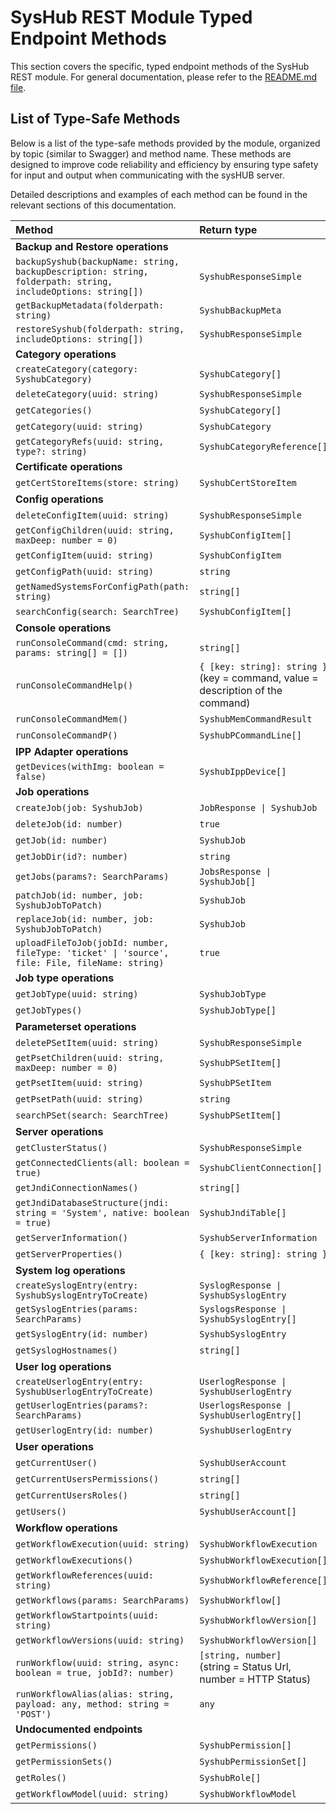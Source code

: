 # SysHub REST Module Typed Endpoint Methods

This section covers the specific, typed endpoint methods of the SysHub REST module. For general documentation, please refer to the [README.md file](README.md).

## List of Type-Safe Methods

Below is a list of the type-safe methods provided by the module, organized by topic (similar to Swagger) and method name. These methods are designed to improve code reliability and efficiency by ensuring type safety for input and output when communicating with the sysHUB server.

Detailed descriptions and examples of each method can be found in the relevant sections of this documentation.

| Method                                                                                                      | Return type                                                                          | Scope   | Verb     | Endpoint                                        |
| :---------------------------------------------------------------------------------------------------------- | :----------------------------------------------------------------------------------- | :------ | :------- | :---------------------------------------------- |
| **Backup and Restore operations**                                                                           |                                                                                      |         |          |                                                 |  |
| `backupSyshub(backupName: string, backupDescription: string, folderpath: string, includeOptions: string[])` | `SyshubResponseSimple`                                                               | public  | `POST`   | `/webapi/v3/backuprestore/backup?folder=...`    |
| `getBackupMetadata(folderpath: string)`                                                                     | `SyshubBackupMeta`                                                                   | public  | `GET`    | `/webapi/v3/backuprestore/metadata?folder=...`  |
| `restoreSyshub(folderpath: string, includeOptions: string[])`                                               | `SyshubResponseSimple`                                                               | public  | `POST`   | `/webapi/v3/backuprestore/restore?folder=...`   |
| **Category operations**                                                                                     |                                                                                      |         |          |                                                 |  |
| `createCategory(category: SyshubCategory)`                                                                  | `SyshubCategory[]`                                                                   | private | `PUT`    | `/webapi/v3/category/list`                      |
| `deleteCategory(uuid: string)`                                                                              | `SyshubResponseSimple`                                                               | private | `DELETE` | `/webapi/v3/category/...`                       |
| `getCategories()`                                                                                           | `SyshubCategory[]`                                                                   | private | `GET`    | `/webapi/v3/category/list`                      |
| `getCategory(uuid: string)`                                                                                 | `SyshubCategory`                                                                     | private | `GET`    | `/webapi/v3/category/...`                       |
| `getCategoryRefs(uuid: string, type?: string)`                                                              | `SyshubCategoryReference[]`                                                          | private | `GET`    | `/webapi/v3/category/references/...`            |
| **Certificate operations**                                                                                  |                                                                                      |         |          |                                                 |
| `getCertStoreItems(store: string)`                                                                          | `SyshubCertStoreItem`                                                                | public  | `GET`    | `/webapi/v3/certificate/list/...`               |
| **Config operations**                                                                                       |                                                                                      |         |          |                                                 |
| `deleteConfigItem(uuid: string)`                                                                            | `SyshubResponseSimple`                                                               | private | `DELETE` | `/webapi/v3/config/...`                         |
| `getConfigChildren(uuid: string, maxDeep: number = 0)`                                                      | `SyshubConfigItem[]`                                                                 | private | `GET`    | `/webapi/v3/config/children`                    |
| `getConfigItem(uuid: string)`                                                                               | `SyshubConfigItem`                                                                   | private | `GET`    | `/webapi/v3/config/...`                         |
| `getConfigPath(uuid: string)`                                                                               | `string`                                                                             | private | `GET`    | `/webapi/v3/config/path/...`                    |
| `getNamedSystemsForConfigPath(path: string)`                                                                | `string[]`                                                                           | private | `GET`    | `/webapi/v3/server/configuredSystems`           |
| `searchConfig(search: SearchTree)`                                                                          | `SyshubConfigItem[]`                                                                 | private | `GET`    | `/webapi/v3/config`                             |
| **Console operations**                                                                                      |                                                                                      |         |          |                                                 |
| `runConsoleCommand(cmd: string, params: string[] = [])`                                                     | `string[]`                                                                           | public  | `POST`   | `/webapi/v3/consolecommands/execute/...`        |
| `runConsoleCommandHelp()`                                                                                   | `{ [key: string]: string }`<br />(key = command, value = description of the command) | public  | `POST`   | `/webapi/v3/consolecommands/execute/HELP`       |
| `runConsoleCommandMem()`                                                                                    | `SyshubMemCommandResult`                                                             | public  | `POST`   | `/webapi/v3/consolecommands/execute/MEM`        |
| `runConsoleCommandP()`                                                                                      | `SyshubPCommandLine[]`                                                               | public  | `POST`   | `/webapi/v3/consolecommands/execute/P`          |
| **IPP Adapter operations**                                                                                  |                                                                                      |         |          |                                                 |
| `getDevices(withImg: boolean = false)`                                                                      | `SyshubIppDevice[]`                                                                  | private | `GET`    | `/webapi/v3/server/list/devices`                |
| **Job operations**                                                                                          |                                                                                      |         |          |                                                 |
| `createJob(job: SyshubJob)`                                                                                 | `JobResponse \| SyshubJob`                                                           | public  | `POST`   | `/webapi/v3/jobs`                               |
| `deleteJob(id: number)`                                                                                     | `true`                                                                               | public  | `DELETE` | `/webapi/v3/jobs/...`                           |
| `getJob(id: number)`                                                                                        | `SyshubJob`                                                                          | public  | `GET`    | `/webapi/v3/jobs/...`                           |
| `getJobDir(id?: number)`                                                                                    | `string`                                                                             | private | `GET`    | `/webapi/v3/server/jobsDir`                     |
| `getJobs(params?: SearchParams)`                                                                            | `JobsResponse \| SyshubJob[]`                                                        | public  | `GET`    | `/webapi/v3/jobs`                               |
| `patchJob(id: number, job: SyshubJobToPatch)`                                                               | `SyshubJob`                                                                          | public  | `PATCH`  | `/webapi/v3/jobs/...`                           |
| `replaceJob(id: number, job: SyshubJobToPatch)`                                                             | `SyshubJob`                                                                          | public  | `PUT`    | `/webapi/v3/jobs/...`                           |
| `uploadFileToJob(jobId: number, fileType: 'ticket' \| 'source', file: File, fileName: string)`              | `true`                                                                               | public  | `POST`   | `/webapi/v3/jobs/.../uploadFile?type=...`       |
| **Job type operations**                                                                                     |                                                                                      |         |          |                                                 |
| `getJobType(uuid: string)`                                                                                  | `SyshubJobType`                                                                      | private | `GET`    | `/webapi/v3/jobtype/{uuid}`                     |
| `getJobTypes()`                                                                                             | `SyshubJobType[]`                                                                    | private | `GET`    | `/webapi/v3/jobtype/list`                       |
| **Parameterset operations**                                                                                 |                                                                                      |         |          |                                                 |
| `deletePSetItem(uuid: string)`                                                                              | `SyshubResponseSimple`                                                               | private | `DELETE` | `/webapi/v3/parameterset/...`                   |
| `getPsetChildren(uuid: string, maxDeep: number = 0)`                                                        | `SyshubPSetItem[]`                                                                   | private | `GET`    | `/webapi/v3/parameterset/children`              |
| `getPsetItem(uuid: string)`                                                                                 | `SyshubPSetItem`                                                                     | private | `GET`    | `/webapi/v3/parameterset/...`                   |
| `getPsetPath(uuid: string)`                                                                                 | `string`                                                                             | private | `GET`    | `/webapi/v3/parameterset/path/...`              |
| `searchPSet(search: SearchTree)`                                                                            | `SyshubPSetItem[]`                                                                   | private | `GET`    | `/webapi/v3/parameterset`                       |
| **Server operations**                                                                                       |                                                                                      |         |          |                                                 |
| `getClusterStatus()`                                                                                        | `SyshubResponseSimple`                                                               | private | `GET`    | `/webapi/v3/server/cluster`                     |
| `getConnectedClients(all: boolean = true)`                                                                  | `SyshubClientConnection[]`                                                           | private | `GET`    | `/webapi/v3/server/list/clientInformation`      |
| `getJndiConnectionNames()`                                                                                  | `string[]`                                                                           | private | `GET`    | `/webapi/v3/server/db/listJNDI`                 |
| `getJndiDatabaseStructure(jndi: string = 'System', native: boolean = true)`                                 | `SyshubJndiTable[]`                                                                  | private | `GET`    | `/webapi/v3/server/db/listAttributes/...`       |
| `getServerInformation()`                                                                                    | `SyshubServerInformation`                                                            | public  | `GET`    | `/webapi/v3/list/information`                   |
| `getServerProperties()`                                                                                     | `{ [key: string]: string }`                                                          | private | `GET`    | `/webapi/v3/server/properties`                  |
| **System log operations**                                                                                   |                                                                                      |         |          |                                                 |
| `createSyslogEntry(entry: SyshubSyslogEntryToCreate)`                                                       | `SyslogResponse \| SyshubSyslogEntry`                                                | public  | `POST`   | `/webapi/v3/syslogs`                            |
| `getSyslogEntries(params: SearchParams)`                                                                    | `SyslogsResponse \| SyshubSyslogEntry[]`                                             | public  | `GET`    | `/webapi/v3/syslogs`                            |
| `getSyslogEntry(id: number)`                                                                                | `SyshubSyslogEntry`                                                                  | public  | `GET`    | `/webapi/v3/syslogs/...`                        |
| `getSyslogHostnames()`                                                                                      | `string[]`                                                                           | public  | `GET`    | `/webapi/v3/syslogs/hostNames`                  |
| **User log operations**                                                                                     |                                                                                      |         |          |                                                 |
| `createUserlogEntry(entry: SyshubUserlogEntryToCreate)`                                                     | `UserlogResponse \| SyshubUserlogEntry`                                              | public  | `POST`   | `/webapi/v3/userlogs`                           |
| `getUserlogEntries(params?: SearchParams)`                                                                  | `UserlogsResponse \| SyshubUserlogEntry[]`                                           | public  | `GET`    | `/webapi/v3/userlogs`                           |
| `getUserlogEntry(id: number)`                                                                               | `SyshubUserlogEntry`                                                                 | public  | `GET`    | `/webapi/v3/userlogs/...`                       |
| **User operations**                                                                                         |                                                                                      |         |          |                                                 |
| `getCurrentUser()`                                                                                          | `SyshubUserAccount`                                                                  | public  | `GET`    | `/webapi/v3/currentUser`                        |
| `getCurrentUsersPermissions()`                                                                              | `string[]`                                                                           | private | `GET`    | `/webapi/v3/users/currentUser/permissions`      |
| `getCurrentUsersRoles()`                                                                                    | `string[]`                                                                           | private | `GET`    | `/webapi/v3/users/currentUser/roles`            |
| `getUsers()`                                                                                                | `SyshubUserAccount[]`                                                                | private | `GET`    | `/webapi/v3/users`                              |
| **Workflow operations**                                                                                     |                                                                                      |         |          |                                                 |
| `getWorkflowExecution(uuid: string)`                                                                        | `SyshubWorkflowExecution`                                                            | public  | `GET`    | `/webapi/v3/workflows/execute/...`              |
| `getWorkflowExecutions()`                                                                                   | `SyshubWorkflowExecution[]`                                                          | public  | `GET`    | `/webapi/v3/workflows/execute`                  |
| `getWorkflowReferences(uuid: string)`                                                                       | `SyshubWorkflowReference[]`                                                          | private | `GET`    | `/webapi/v3/workflows/checkReferences?uuid=...` |
| `getWorkflows(params: SearchParams)`                                                                        | `SyshubWorkflow[]`                                                                   | private | `GET`    | `/webapi/v3/workflows`                          |
| `getWorkflowStartpoints(uuid: string)`                                                                      | `SyshubWorkflowVersion[]`                                                            | private | `GET`    | `/webapi/v3/server/startPoint/list/...`         |
| `getWorkflowVersions(uuid: string)`                                                                         | `SyshubWorkflowVersion[]`                                                            | private | `GET`    | `/webapi/v3/workflows/.../versions`             |
| `runWorkflow(uuid: string, async: boolean = true, jobId?: number)`                                          | `[string, number]`<br />(string = Status Url, number = HTTP Status)                  | public  | `POST`   | `/webapi/v3/workflows/execute`                  |
| `runWorkflowAlias(alias: string, payload: any, method: string = 'POST')`                                    | `any`                                                                                | public  | variable | `/webapi/v3/workflows/execute/alias/...`        |
| **Undocumented endpoints**                                                                                  |                                                                                      |         |          |                                                 |
| `getPermissions()`                                                                                          | `SyshubPermission[]`                                                                 | private | `GET`    | `/webapi/v3/permissions`                        |
| `getPermissionSets()`                                                                                       | `SyshubPermissionSet[]`                                                              | private | `GET`    | `/webapi/v3/permissionsets`                     |
| `getRoles()`                                                                                                | `SyshubRole[]`                                                                       | private | `GET`    | `/webapi/v3/roles`                              |
| `getWorkflowModel(uuid: string)`                                                                            | `SyshubWorkflowModel`                                                                | private | `GET`    | `/webapi/v3/workflow/...`                       |
